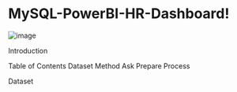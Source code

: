 # MySQL-PowerBI-HR-Dashboard!
![image](https://github.com/TacoBadger/MySQL-PowerBI-HR-Dashboard/assets/11693256/d08d229f-dc9c-455e-8c71-a116aa86f959)

Introduction

Table of Contents
Dataset
Method
Ask
Prepare
Process


Dataset
